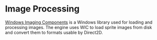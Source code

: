 # Image Processing

[Windows Imaging Components](https://docs.microsoft.com/en-us/windows/win32/wic/-wic-about-windows-imaging-codec) is a Windows library used for loading and processing images. The engine uses WIC to load sprite images from disk and convert them to formats usable by Direct2D.
